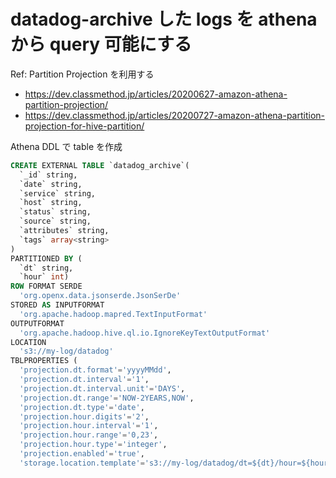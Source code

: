 # datadog-archive した logs を athena から query 可能にする

Ref: Partition Projection を利用する
* https://dev.classmethod.jp/articles/20200627-amazon-athena-partition-projection/
* https://dev.classmethod.jp/articles/20200727-amazon-athena-partition-projection-for-hive-partition/


Athena DDL で table を作成
```sql
CREATE EXTERNAL TABLE `datadog_archive`(
  `_id` string,
  `date` string,
  `service` string,
  `host` string,
  `status` string,
  `source` string,
  `attributes` string,
  `tags` array<string>
)
PARTITIONED BY (
  `dt` string,
  `hour` int)
ROW FORMAT SERDE
  'org.openx.data.jsonserde.JsonSerDe'
STORED AS INPUTFORMAT
  'org.apache.hadoop.mapred.TextInputFormat'
OUTPUTFORMAT
  'org.apache.hadoop.hive.ql.io.IgnoreKeyTextOutputFormat'
LOCATION
  's3://my-log/datadog'
TBLPROPERTIES (
  'projection.dt.format'='yyyyMMdd',
  'projection.dt.interval'='1',
  'projection.dt.interval.unit'='DAYS',
  'projection.dt.range'='NOW-2YEARS,NOW',
  'projection.dt.type'='date',
  'projection.hour.digits'='2',
  'projection.hour.interval'='1',
  'projection.hour.range'='0,23',
  'projection.hour.type'='integer',
  'projection.enabled'='true',
  'storage.location.template'='s3://my-log/datadog/dt=${dt}/hour=${hour}')
```
